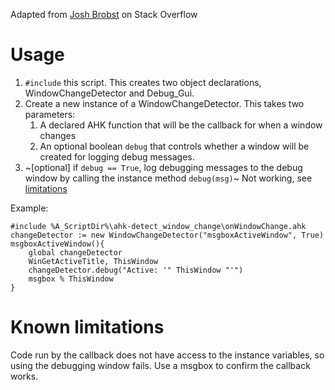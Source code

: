 Adapted from [Josh Brobst](https://stackoverflow.com/a/49662680) on Stack Overflow

# Usage

1. `#include` this script. This creates two object declarations, WindowChangeDetector and Debug_Gui.
2. Create a new instance of a WindowChangeDetector. This takes two parameters:
    1. A declared AHK function that will be the callback for when a window changes
    2. An optional boolean `debug` that controls whether a window will be created for logging debug messages.
3. ~[optional] if `debug == True`, log debugging messages to the debug window by calling the instance method `debug(msg)`~ Not working, see [limitations](#Known-limitations)

Example:

```autohotkey
#include %A_ScriptDir%\ahk-detect_window_change\onWindowChange.ahk
changeDetector := new WindowChangeDetector("msgboxActiveWindow", True)
msgboxActiveWindow(){
    global changeDetector
    WinGetActiveTitle, ThisWindow
    changeDetector.debug("Active: '" ThisWindow "'")
    msgbox % ThisWindow
}
```

# Known limitations

Code run by the callback does not have access to the instance variables, so using the debugging window fails. Use a msgbox to confirm the callback works.
